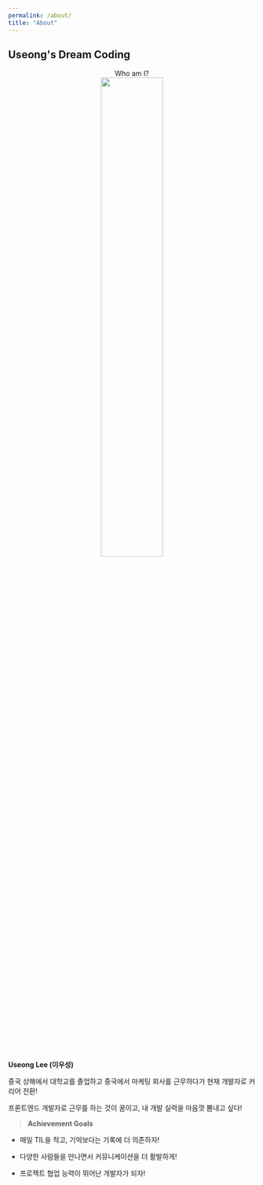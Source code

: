 ```yaml
---
permalink: /about/
title: "About"
---
```


## Useong's Dream Coding

<center>
Who am I? <br/>

<img src ="https://user-images.githubusercontent.com/75570915/106154982-869ec080-61c3-11eb-9a3a-c387778c327f.jpg"  width="50%" height="50%">


</center>

<br/>
<br/>

**Useong Lee (이우성)**

중국 상해에서 대학교를 졸업하고 중국에서 마케팅 회사를 근무하다가 현재 개발자로 커리어 전환!

프론트엔드 개발자로 근무를 하는 것이 꿈이고, 내 개발 실력을 마음껏 뽐내고 싶다!

> **Achievement Goals**

* 매일 TIL을 적고, 기억보다는 기록에 더 의존하자!

* 다양한 사람들을 만나면서 커뮤니케이션을 더 활발하게!

* 프로젝트 협업 능력이 뛰어난 개발자가 되자!




